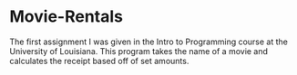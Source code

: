 # Movie-Rentals
The first assignment I was given in the Intro to Programming course at the University of Louisiana. This program takes the name of a movie and calculates the receipt based off of set amounts.
